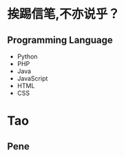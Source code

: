 # 挨踢信笔,不亦说乎？

## Programming Language

* Python
* PHP
* Java
* JavaScript
* HTML
* CSS

# Tao

## Pene


